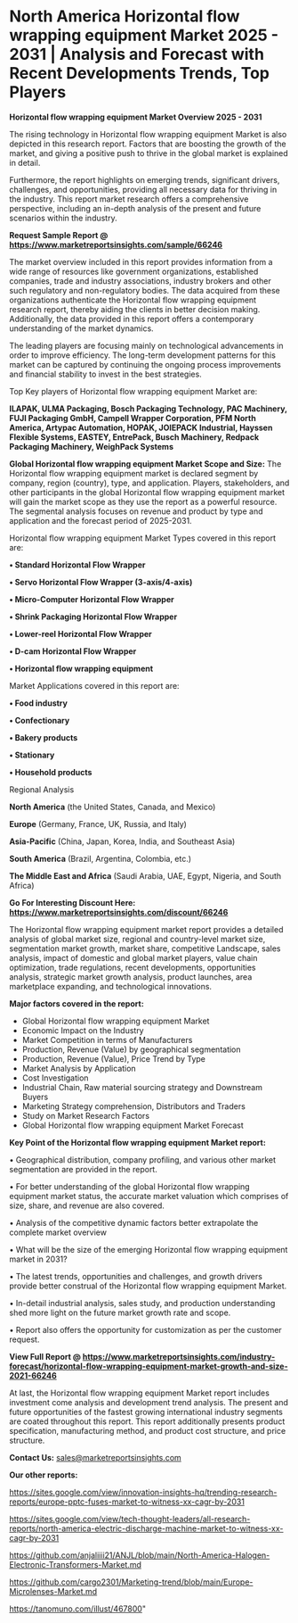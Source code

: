 # North America Horizontal flow wrapping equipment Market 2025 - 2031 | Analysis and Forecast with Recent Developments Trends, Top Players

<Strong> Horizontal flow wrapping equipment Market Overview 2025 - 2031</strong>

The rising technology in Horizontal flow wrapping equipment Market is also depicted in this research report. Factors that are boosting the growth of the market, and giving a positive push to thrive in the global market is explained in detail.

Furthermore, the report highlights on emerging trends, significant drivers, challenges, and opportunities, providing all necessary data for thriving in the industry. This report market research offers a comprehensive perspective, including an in-depth analysis of the present and future scenarios within the industry.

<strong>Request Sample Report @ <a href=https://www.marketreportsinsights.com/sample/66246>https://www.marketreportsinsights.com/sample/66246</a></strong>

The market overview included in this report provides information from a wide range of resources like government organizations, established companies, trade and industry associations, industry brokers and other such regulatory and non-regulatory bodies. The data acquired from these organizations authenticate the Horizontal flow wrapping equipment research report, thereby aiding the clients in better decision making. Additionally, the data provided in this report offers a contemporary understanding of the market dynamics.

The leading players are focusing mainly on technological advancements in order to improve efficiency. The long-term development patterns for this market can be captured by continuing the ongoing process improvements and financial stability to invest in the best strategies.

Top Key players of Horizontal flow wrapping equipment Market are:

<strong>ILAPAK, ULMA Packaging, Bosch Packaging Technology, PAC Machinery, FUJI Packaging GmbH, Campell Wrapper Corporation, PFM North America, Artypac Automation, HOPAK, JOIEPACK Industrial, Hayssen Flexible Systems, EASTEY, EntrePack, Busch Machinery, Redpack Packaging Machinery, WeighPack Systems</strong>

<strong><b>Global Horizontal flow wrapping equipment Market Scope and Size:</b></strong>
The Horizontal flow wrapping equipment market is declared segment by company, region (country), type, and application. Players, stakeholders, and other participants in the global Horizontal flow wrapping equipment market will gain the market scope as they use the report as a powerful resource. The segmental analysis focuses on revenue and product by type and application and the forecast period of 2025-2031.

Horizontal flow wrapping equipment Market Types covered in this report are:

<strong>• Standard Horizontal Flow Wrapper

• Servo Horizontal Flow Wrapper (3-axis/4-axis)

• Micro-Computer Horizontal Flow Wrapper

• Shrink Packaging Horizontal Flow Wrapper

• Lower-reel Horizontal Flow Wrapper

• D-cam Horizontal Flow Wrapper

• Horizontal flow wrapping equipment</strong>

Market Applications covered in this report are:

<strong>• Food industry

• Confectionary

• Bakery products

• Stationary

• Household products</strong> 

Regional Analysis

<strong>North America</strong> (the United States, Canada, and Mexico)

<strong>Europe</strong> (Germany, France, UK, Russia, and Italy)

<strong>Asia-Pacific</strong> (China, Japan, Korea, India, and Southeast Asia)

<strong>South America</strong> (Brazil, Argentina, Colombia, etc.)

<strong>The Middle East and Africa</strong> (Saudi Arabia, UAE, Egypt, Nigeria, and South Africa)

<strong>Go For Interesting Discount Here: <a href=https://www.marketreportsinsights.com/discount/66246>https://www.marketreportsinsights.com/discount/66246</a></strong>

The Horizontal flow wrapping equipment market report provides a detailed analysis of global market size, regional and country-level market size, segmentation market growth, market share, competitive Landscape, sales analysis, impact of domestic and global market players, value chain optimization, trade regulations, recent developments, opportunities analysis, strategic market growth analysis, product launches, area marketplace expanding, and technological innovations.

<strong><b>Major factors covered in the report:</b></strong>
<ul>
  <li>Global Horizontal flow wrapping equipment Market </li>
  <li>Economic Impact on the Industry</li>
  <li>Market Competition in terms of Manufacturers</li>
  <li>Production, Revenue (Value) by geographical segmentation</li>
  <li>Production, Revenue (Value), Price Trend by Type</li>
  <li>Market Analysis by Application</li>
  <li>Cost Investigation</li>
  <li>Industrial Chain, Raw material sourcing strategy and Downstream Buyers</li>
  <li>Marketing Strategy comprehension, Distributors and Traders</li>
  <li>Study on Market Research Factors</li>
  <li>Global Horizontal flow wrapping equipment Market Forecast</li>
</ul>

<strong><b>Key Point of the Horizontal flow wrapping equipment Market report:</b></strong>

• Geographical distribution, company profiling, and various other market segmentation are provided in the report.

• For better understanding of the global Horizontal flow wrapping equipment market status, the accurate market valuation which comprises of size, share, and revenue are also covered.

• Analysis of the competitive dynamic factors better extrapolate the complete market overview

• What will be the size of the emerging Horizontal flow wrapping equipment market in 2031?

• The latest trends, opportunities and challenges, and growth drivers provide better construal of the Horizontal flow wrapping equipment Market.

• In-detail industrial analysis, sales study, and production understanding shed more light on the future market growth rate and scope.

• Report also offers the opportunity for customization as per the customer request.

<strong><b>View Full Report @ <a href=https://www.marketreportsinsights.com/industry-forecast/horizontal-flow-wrapping-equipment-market-growth-and-size-2021-66246>https://www.marketreportsinsights.com/industry-forecast/horizontal-flow-wrapping-equipment-market-growth-and-size-2021-66246</a></b></strong>


At last, the Horizontal flow wrapping equipment Market report includes investment come analysis and development trend analysis. The present and future opportunities of the fastest growing international industry segments are coated throughout this report. This report additionally presents product specification, manufacturing method, and product cost structure, and price structure.

<strong>Contact Us:</strong>
sales@marketreportsinsights.com

<strong>Our other reports:</strong>

<a href=https://sites.google.com/view/innovation-insights-hq/trending-research-reports/europe-pptc-fuses-market-to-witness-xx-cagr-by-2031>https://sites.google.com/view/innovation-insights-hq/trending-research-reports/europe-pptc-fuses-market-to-witness-xx-cagr-by-2031</a>

<a href=https://sites.google.com/view/tech-thought-leaders/all-research-reports/north-america-electric-discharge-machine-market-to-witness-xx-cagr-by-2031>https://sites.google.com/view/tech-thought-leaders/all-research-reports/north-america-electric-discharge-machine-market-to-witness-xx-cagr-by-2031</a>

<a href=https://github.com/anjaliiii21/ANJL/blob/main/North-America-Halogen-Electronic-Transformers-Market.md>https://github.com/anjaliiii21/ANJL/blob/main/North-America-Halogen-Electronic-Transformers-Market.md</a>

<a href=https://github.com/cargo2301/Marketing-trend/blob/main/Europe-Microlenses-Market.md>https://github.com/cargo2301/Marketing-trend/blob/main/Europe-Microlenses-Market.md</a>

<a href=https://tanomuno.com/illust/467800>https://tanomuno.com/illust/467800</a>"
